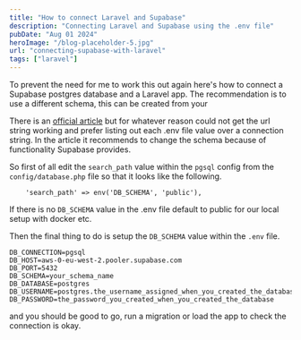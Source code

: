 ```yaml
---
title: "How to connect Laravel and Supabase"
description: "Connecting Laravel and Supabase using the .env file"
pubDate: "Aug 01 2024"
heroImage: "/blog-placeholder-5.jpg"
url: "connecting-supabase-with-laravel"
tags: ["laravel"]
---
```


To prevent the need for me to work this out again here's how to connect a Supabase postgres database and a Laravel app. The recommendation is to use a different schema, this can be created from your

There is an [official article](https://supabase.com/docs/guides/getting-started/quickstarts/laravel) but for whatever reason could not get the url string working and prefer listing out each .env file value over a connection string. In the article it recommends to change the schema because of functionality Supabase provides.

So first of all edit the `search_path` value within the `pgsql` config from the `config/database.php` file so that it looks like the following.

```
    'search_path' => env('DB_SCHEMA', 'public'),
```

If there is no `DB_SCHEMA` value in the .env file default to public for our local setup with docker etc.

Then the final thing to do is setup the `DB_SCHEMA` value within the `.env` file.

```
DB_CONNECTION=pgsql
DB_HOST=aws-0-eu-west-2.pooler.supabase.com
DB_PORT=5432
DB_SCHEMA=your_schema_name
DB_DATABASE=postgres
DB_USERNAME=postgres.the_username_assigned_when_you_created_the_database
DB_PASSWORD=the_password_you_created_when_you_created_the_database

```

and you should be good to go, run a migration or load the app to check the connection is okay.
